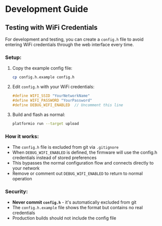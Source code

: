 # Development Guide

## Testing with WiFi Credentials

For development and testing, you can create a `config.h` file to avoid entering WiFi credentials through the web interface every time.

### Setup:

1. Copy the example config file:
   ```bash
   cp config.h.example config.h
   ```

2. Edit `config.h` with your WiFi credentials:
   ```cpp
   #define WIFI_SSID "YourNetworkName"
   #define WIFI_PASSWORD "YourPassword"
   #define DEBUG_WIFI_ENABLED  // Uncomment this line
   ```

3. Build and flash as normal:
   ```bash
   platformio run --target upload
   ```

### How it works:

- The `config.h` file is excluded from git via `.gitignore`
- When `DEBUG_WIFI_ENABLED` is defined, the firmware will use the config.h credentials instead of stored preferences
- This bypasses the normal configuration flow and connects directly to your network
- Remove or comment out `DEBUG_WIFI_ENABLED` to return to normal operation

### Security:

- **Never commit `config.h`** - it's automatically excluded from git
- The `config.h.example` file shows the format but contains no real credentials
- Production builds should not include the config file